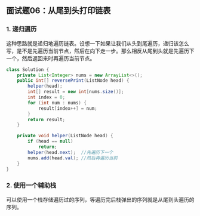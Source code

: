 ## 面试题06：从尾到头打印链表

### 1. 递归遍历

这种思路就是递归地遍历链表。设想一下如果让我们从头到尾遍历，递归该怎么写，是不是先遍历当前节点，然后在向下走一步。那么相反从尾到头就是先遍历下一个，然后返回来时再遍历当前节点。

```java
class Solution {
    private List<Integer> nums = new ArrayList<>();
    public int[] reversePrint(ListNode head) {
        helper(head);
        int[] result = new int[nums.size()];
        int index = 0;
        for (int num : nums) {
            result[index++] = num;
        }
        return result;
    }

    private void helper(ListNode head) {
        if (head == null)
            return;
        helper(head.next);  //先遍历下一个
        nums.add(head.val); //然后再遍历当前
    }
}
```

### 2. 使用一个辅助栈

可以使用一个栈存储遍历过的序列，等遍历完后栈弹出的序列就是从尾到头遍历的序列。